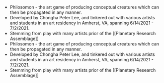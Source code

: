 - Philosomon - the art game of producing conceptual creatures which can then be propagated in any manner.
- Developed by Chongha Peter Lee, and tinkered out with various artists and students in an art residency in Amherst, VA, spanning 6/14/2021 - 7/2/2021.
- Stemming from play with many artists prior of the [[Planetary Research Assemblage]]
- Philosomon - the art game of producing conceptual creatures which can then be propagated in any manner.
- Developed by Chongha Peter Lee, and tinkered out with various artists and students in an art residency in Amherst, VA, spanning 6/14/2021 - 7/2/2021.
- Stemming from play with many artists prior of the [[Planetary Research Assemblage]]
